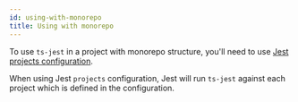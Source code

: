 ```yaml
---
id: using-with-monorepo
title: Using with monorepo
---
```


To use `ts-jest` in a project with monorepo structure, you'll need to use [Jest projects configuration](https://jestjs.io/docs/next/configuration#projects-arraystring--projectconfig).

When using Jest `projects` configuration, Jest will run `ts-jest` against each project which is defined in the configuration.
